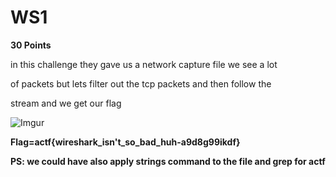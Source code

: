 # WS1
 **30 Points**

in this challenge they gave us a network capture file we see a lot 

of packets but lets filter out the tcp packets and then follow the 

stream and we get our flag


![Imgur](https://i.imgur.com/fOW7aBY.png)


**Flag=actf{wireshark\_isn't\_so\_bad\_huh-a9d8g99ikdf}**

**PS: we could have also apply strings command to the file and grep for actf**
